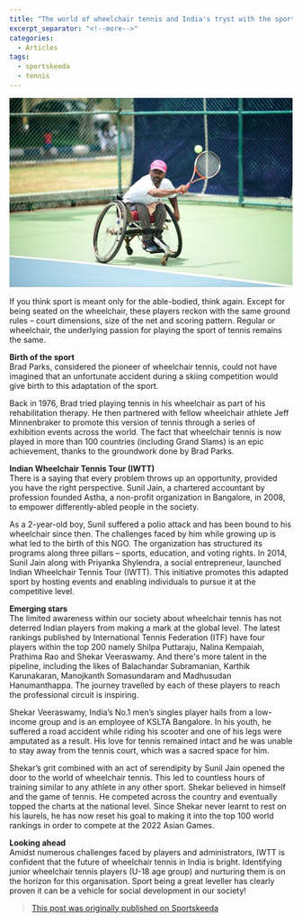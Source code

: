 ```yaml
---
title: "The world of wheelchair tennis and India's tryst with the sport"
excerpt_separator: "<!--more-->"
categories:
  - Articles
tags:
  - sportskeeda
  - tennis
---
```


![Rafael Nadal](/assets/images/skwheelchair.jpeg)

If you think sport is meant only for the able-bodied, think again. Except for being seated on the wheelchair, these players reckon with the same ground rules – court dimensions, size of the net and scoring pattern. Regular or wheelchair, the underlying passion for playing the sport of tennis remains the same.
<!--more-->

**Birth of the sport**  
Brad Parks, considered the pioneer of wheelchair tennis, could not have imagined that an unfortunate accident during a skiing competition would give birth to this adaptation of the sport.

Back in 1976, Brad tried playing tennis in his wheelchair as part of his rehabilitation therapy. He then partnered with fellow wheelchair athlete Jeff Minnenbraker to promote this version of tennis through a series of exhibition events across the world. The fact that wheelchair tennis is now played in more than 100 countries (including Grand Slams) is an epic achievement, thanks to the groundwork done by Brad Parks.

**Indian Wheelchair Tennis Tour (IWTT)**  
There is a saying that every problem throws up an opportunity, provided you have the right perspective. Sunil Jain, a chartered accountant by profession founded Astha, a non-profit organization in Bangalore, in 2008, to empower differently-abled people in the society.

As a 2-year-old boy, Sunil suffered a polio attack and has been bound to his wheelchair since then. The challenges faced by him while growing up is what led to the birth of this NGO. The organization has structured its programs along three pillars – sports, education, and voting rights. In 2014, Sunil Jain along with Priyanka Shylendra, a social entrepreneur, launched Indian Wheelchair Tennis Tour (IWTT). This initiative promotes this adapted sport by hosting events and enabling individuals to pursue it at the competitive level.

**Emerging stars**  
The limited awareness within our society about wheelchair tennis has not deterred Indian players from making a mark at the global level. The latest rankings published by International Tennis Federation (ITF) have four players within the top 200 namely Shilpa Puttaraju, Nalina Kempaiah, Prathima Rao and Shekar Veeraswamy. And there's more talent in the pipeline, including the likes of Balachandar Subramanian, Karthik Karunakaran, Manojkanth Somasundaram and Madhusudan Hanumanthappa. The journey travelled by each of these players to reach the professional circuit is inspiring.

Shekar Veeraswamy, India’s No.1 men’s singles player hails from a low-income group and is an employee of KSLTA Bangalore. In his youth, he suffered a road accident while riding his scooter and one of his legs were amputated as a result. His love for tennis remained intact and he was unable to stay away from the tennis court, which was a sacred space for him.

Shekar’s grit combined with an act of serendipity by Sunil Jain opened the door to the world of wheelchair tennis. This led to countless hours of training similar to any athlete in any other sport. Shekar believed in himself and the game of tennis. He competed across the country and eventually topped the charts at the national level. Since Shekar never learnt to rest on his laurels, he has now reset his goal to making it into the top 100 world rankings in order to compete at the 2022 Asian Games.

**Looking ahead**  
Amidst numerous challenges faced by players and administrators, IWTT is confident that the future of wheelchair tennis in India is bright. Identifying junior wheelchair tennis players (U-18 age group) and nurturing them is on the horizon for this organisation. Sport being a great leveller has clearly proven it can be a vehicle for social development in our society!

> [This post was originally published on Sportskeeda](https://www.sportskeeda.com/tennis/the-world-of-wheelchair-tennis-and-india-s-tryst-with-the-sport)